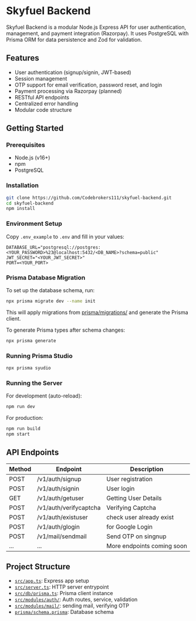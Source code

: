 # Skyfuel Backend

Skyfuel Backend is a modular Node.js Express API for user authentication, management, and payment integration (Razorpay). It uses PostgreSQL with Prisma ORM for data persistence and Zod for validation.

## Features

- User authentication (signup/signin, JWT-based)
- Session management
- OTP support for email verification, password reset, and login
- Payment processing via Razorpay (planned)
- RESTful API endpoints
- Centralized error handling
- Modular code structure

## Getting Started

### Prerequisites

- Node.js (v16+)
- npm
- PostgreSQL

### Installation

```bash
git clone https://github.com/Codebrokers111/skyfuel-backend.git
cd skyfuel-backend
npm install
```

### Environment Setup

Copy `.env_example` to `.env` and fill in your values:

```
DATABASE_URL="postgresql://postgres:<YOUR_PASSWORD>%23@localhost:5432/<DB_NAME>?schema=public"
JWT_SECRET="<YOUR_JWT_SECRET>"
PORT=<YOUR_PORT>
```

### Prisma Database Migration

To set up the database schema, run:

```bash
npx prisma migrate dev --name init
```

This will apply migrations from [prisma/migrations/](prisma/migrations/) and generate the Prisma client.

To generate Prisma types after schema changes:

```bash
npx prisma generate
```

### Running Prisma Studio
```bash
npx prisma syudio
```

### Running the Server

For development (auto-reload):

```bash
npm run dev
```

For production:

```bash
npm run build
npm start
```

## API Endpoints

| Method | Endpoint               | Description                |
| ------ | ---------------------- | -------------------------- |
| POST   | /v1/auth/signup        | User registration          |
| POST   | /v1/auth/signin        | User login                 |
| GET    | /v1/auth/getuser       | Getting User Details       |
| POST   | /v1/auth/verifycaptcha | Verifying Captcha          |
| POST   | /v1/auth/existuser     | check user already exist   |
| POST   | /v1/auth/glogin        | for Google Login           |
| POST   | /v1/mail/sendmail      | Send OTP on singnup        |
| ...    | ...                    | More endpoints coming soon |

## Project Structure

- [`src/app.ts`](src/app.ts): Express app setup
- [`src/server.ts`](src/server.ts): HTTP server entrypoint
- [`src/db/prisma.ts`](src/db/prisma.ts): Prisma client instance
- [`src/modules/auth/`](src/modules/auth/): Auth routes, service, validation
- [`src/modules/mail/`](src/modules/mail/): sending mail, verifying OTP
- [`prisma/schema.prisma`](prisma/schema.prisma): Database schema
